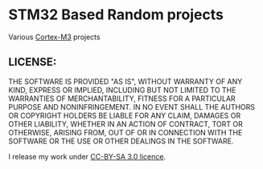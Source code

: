 STM32 Based Random projects
===

Various [Cortex-M3](https://developer.arm.com/ip-products/processors/cortex-m/cortex-m3) projects

## LICENSE:

THE SOFTWARE IS PROVIDED "AS IS", WITHOUT WARRANTY OF ANY KIND, EXPRESS OR IMPLIED, INCLUDING BUT NOT LIMITED TO THE WARRANTIES OF MERCHANTABILITY, FITNESS FOR A PARTICULAR PURPOSE AND NONINFRINGEMENT. IN NO EVENT SHALL THE AUTHORS OR COPYRIGHT HOLDERS BE LIABLE FOR ANY CLAIM, DAMAGES OR OTHER LIABILITY, WHETHER IN AN ACTION OF CONTRACT, TORT OR OTHERWISE, ARISING FROM, OUT OF OR IN CONNECTION WITH THE SOFTWARE OR THE USE OR OTHER DEALINGS IN THE SOFTWARE.

I release my work under [CC-BY-SA 3.0 licence](http://creativecommons.org/licenses/by-sa/3.0/).
